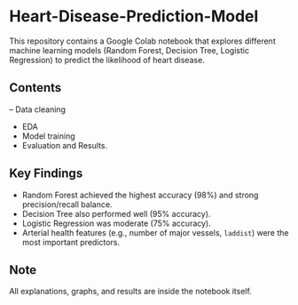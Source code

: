 # Heart-Disease-Prediction-Model

This repository contains a Google Colab notebook that explores different machine learning models (Random Forest, Decision Tree, Logistic Regression) to predict the likelihood of heart disease.

## Contents
– Data cleaning
- EDA
- Model training
- Evaluation and Results.

## Key Findings
- Random Forest achieved the highest accuracy (98%) and strong precision/recall balance.
- Decision Tree also performed well (95% accuracy).
- Logistic Regression was moderate (75% accuracy).
- Arterial health features (e.g., number of major vessels, `laddist`) were the most important predictors.

## Note
All explanations, graphs, and results are inside the notebook itself.
